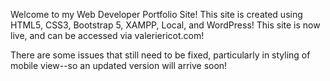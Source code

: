 Welcome to my Web Developer Portfolio Site! This site is created using HTML5, CSS3, Bootstrap 5, XAMPP, Local, and WordPress! This site is now live, and can be accessed via valeriericot.com!

There are some issues that still need to be fixed, particularly in styling of mobile view--so an updated version will arrive soon! 